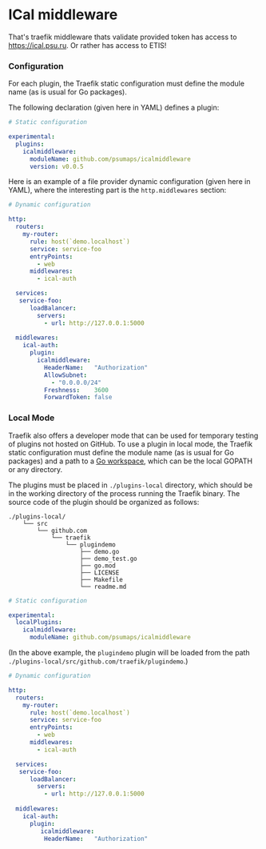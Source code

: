 # ICal middleware

That's traefik middleware thats validate provided token has access to https://ical.psu.ru. Or rather has access to ETIS!

### Configuration

For each plugin, the Traefik static configuration must define the module name (as is usual for Go packages).

The following declaration (given here in YAML) defines a plugin:

```yaml
# Static configuration

experimental:
  plugins:
    icalmiddleware:
      moduleName: github.com/psumaps/icalmiddleware
      version: v0.0.5
```

Here is an example of a file provider dynamic configuration (given here in YAML), where the interesting part is the `http.middlewares` section:

```yaml
# Dynamic configuration

http:
  routers:
    my-router:
      rule: host(`demo.localhost`)
      service: service-foo
      entryPoints:
        - web
      middlewares:
        - ical-auth

  services:
   service-foo:
      loadBalancer:
        servers:
          - url: http://127.0.0.1:5000
  
  middlewares:
    ical-auth:
      plugin:
        icalmiddleware:
          HeaderName:   "Authorization"
          AllowSubnet:  
            - "0.0.0.0/24"
          Freshness:    3600
          ForwardToken: false
```

### Local Mode

Traefik also offers a developer mode that can be used for temporary testing of plugins not hosted on GitHub.
To use a plugin in local mode, the Traefik static configuration must define the module name (as is usual for Go packages) and a path to a [Go workspace](https://golang.org/doc/gopath_code.html#Workspaces), which can be the local GOPATH or any directory.

The plugins must be placed in `./plugins-local` directory,
which should be in the working directory of the process running the Traefik binary.
The source code of the plugin should be organized as follows:

```
./plugins-local/
    └── src
        └── github.com
            └── traefik
                └── plugindemo
                    ├── demo.go
                    ├── demo_test.go
                    ├── go.mod
                    ├── LICENSE
                    ├── Makefile
                    └── readme.md
```

```yaml
# Static configuration

experimental:
  localPlugins:
    icalmiddleware:
      moduleName: github.com/psumaps/icalmiddleware
```

(In the above example, the `plugindemo` plugin will be loaded from the path `./plugins-local/src/github.com/traefik/plugindemo`.)

```yaml
# Dynamic configuration

http:
  routers:
    my-router:
      rule: host(`demo.localhost`)
      service: service-foo
      entryPoints:
        - web
      middlewares:
        - ical-auth

  services:
   service-foo:
      loadBalancer:
        servers:
          - url: http://127.0.0.1:5000
  
  middlewares:
    ical-auth:
      plugin:
         icalmiddleware:
          HeaderName:   "Authorization"
```
